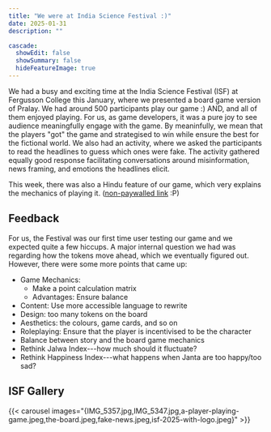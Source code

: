 ```yaml
---
title: "We were at India Science Festival :)"
date: 2025-01-31
description: ""

cascade:
  showEdit: false
  showSummary: false
  hideFeatureImage: true
---
```

We had a busy and exciting time at the India Science Festival (ISF) at Fergusson College this January, where we presented a board game version of Pralay. We had around 500 participants play our game :) AND, and all of them enjoyed playing. For us, as game developers, it was a pure joy to see audience meaningfully engage with the game. By meaninfully, we mean that the players "got" the game and strategised to win while ensure the best for the fictional world. We also had an activity, where we asked the participants to read the headlines to guess which ones were fake. The activity gathered equally good response facilitating conversations around misinformation, news framing, and emotions the headlines elicit.

This week, there was also a Hindu feature of our game, which very explains the mechanics of playing it. ([non-paywalled link](https://web.archive.org/web/20250130064905/https://www.thehindu.com/education/gamifying-education-how-board-and-digital-games-are-changing-learning/article69155200.ece) :P)

## Feedback
For us, the Festival was our first time user testing our game and we expected quite a few hiccups. A major internal question we had was regarding how the tokens move ahead, which we eventually figured out. However, there were some more points that came up: 
- Game Mechanics: 
   - Make a point calculation matrix
   - Advantages: Ensure balance
- Content: Use more accessible language to rewrite 
- Design: too many tokens on the board
- Aesthetics: the colours, game cards, and so on
- Roleplaying: Ensure that the player is incentivised to be the character
- Balance between story and the board game mechanics
- Rethink Jalwa Index---how much should it fluctuate?
- Rethink Happiness Index---what happens when Janta are too happy/too sad?

## ISF Gallery

{{< carousel images="{IMG_5357.jpg,IMG_5347.jpg,a-player-playing-game.jpeg,the-board.jpeg,fake-news.jpeg,isf-2025-with-logo.jpeg}" >}}

